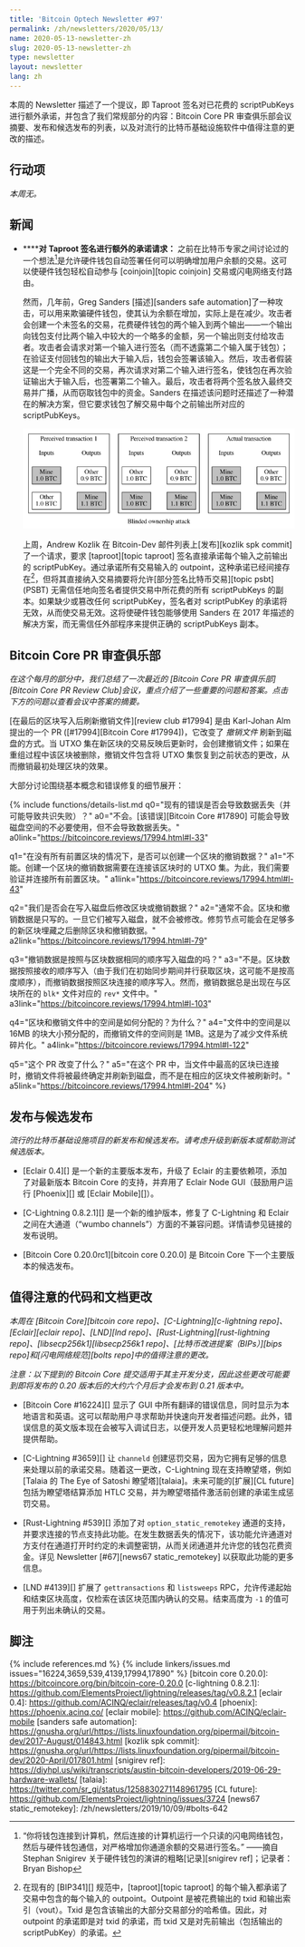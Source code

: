 ```yaml
---
title: 'Bitcoin Optech Newsletter #97'
permalink: /zh/newsletters/2020/05/13/
name: 2020-05-13-newsletter-zh
slug: 2020-05-13-newsletter-zh
type: newsletter
layout: newsletter
lang: zh
---
```

本周的 Newsletter 描述了一个提议，即 Taproot 签名对已花费的 scriptPubKeys 进行额外承诺，并包含了我们常规部分的内容：Bitcoin Core PR 审查俱乐部会议摘要、发布和候选发布的列表，以及对流行的比特币基础设施软件中值得注意的更改的描述。

## 行动项

*本周无。*

## 新闻

- **<!--request-for-an-additional-taproot-signature-commitment-->****对 Taproot 签名进行额外的承诺请求：** 之前在比特币专家之间讨论过的一个想法[^increase-quote]是允许硬件钱包自动签署任何可以明确增加用户余额的交易。这可以使硬件钱包轻松自动参与 [coinjoin][topic coinjoin] 交易或闪电网络支付路由。

  然而，几年前，Greg Sanders [描述][sanders safe automation]了一种攻击，可以用来欺骗硬件钱包，使其认为余额在增加，实际上是在减少。攻击者会创建一个未签名的交易，花费硬件钱包的两个输入到两个输出——一个输出向钱包支付比两个输入中较大的一个略多的金额，另一个输出则支付给攻击者。攻击者会请求对第一个输入进行签名（而不透露第二个输入属于钱包）；在验证支付回钱包的输出大于输入后，钱包会签署该输入。然后，攻击者假装这是一个完全不同的交易，再次请求对第二个输入进行签名，使钱包在再次验证输出大于输入后，也签署第二个输入。最后，攻击者将两个签名放入最终交易并广播，从而窃取钱包中的资金。Sanders 在描述该问题时还描述了一种潜在的解决方案，但它要求钱包了解交易中每个之前输出所对应的 scriptPubKeys。

  ![使用假 coinjoin 欺骗硬件钱包导致资金损失的示意图](/img/posts/2020-05-fake-coinjoin-trick-hardware-wallet.dot.png)

  上周，Andrew Kozlik 在 Bitcoin-Dev 邮件列表上[发布][kozlik spk commit]了一个请求，要求 [taproot][topic taproot] 签名直接承诺每个输入之前输出的 scriptPubKey。通过承诺所有交易输入的 outpoint，这种承诺已经间接存在[^outpoint-txid-spk]，但将其直接纳入交易摘要将允许[部分签名比特币交易][topic psbt] (PSBT) 无需信任地向签名者提供交易中所花费的所有 scriptPubKeys 的副本。如果缺少或篡改任何 scriptPubKey，签名者对 scriptPubKey 的承诺将无效，从而使交易无效。这将使硬件钱包能够使用 Sanders 在 2017 年描述的解决方案，而无需信任外部程序来提供正确的 scriptPubKeys 副本。

## Bitcoin Core PR 审查俱乐部

_在这个每月的部分中，我们总结了一次最近的 [Bitcoin Core PR 审查俱乐部][Bitcoin Core PR Review Club]会议，重点介绍了一些重要的问题和答案。点击下方的问题以查看会议中答案的摘要。_

[在最后的区块写入后刷新撤销文件][review club #17994] 是由 Karl-Johan Alm 提出的一个 PR ([#17994][Bitcoin Core #17994])，它改变了 _撤销文件_ 刷新到磁盘的方式。当 UTXO 集在新区块的交易反映后更新时，会创建撤销文件；如果在重组过程中该区块被删除，撤销文件包含将 UTXO 集恢复到之前状态的更改，从而撤销最初处理区块的效果。

大部分讨论围绕基本概念和错误修复的细节展开：

{% include functions/details-list.md
  q0="现有的错误是否会导致数据丢失（并可能导致共识失败）？"
  a0="不会。[该错误][Bitcoin Core #17890] 可能会导致磁盘空间的不必要使用，但不会导致数据丢失。"
  a0link="https://bitcoincore.reviews/17994.html#l-33"

  q1="在没有所有前置区块的情况下，是否可以创建一个区块的撤销数据？"
  a1="不能。创建一个区块的撤销数据需要在连接该区块时的 UTXO 集。为此，我们需要验证并连接所有前置区块。"
  a1link="https://bitcoincore.reviews/17994.html#l-43"

  q2="我们是否会在写入磁盘后修改区块或撤销数据？"
  a2="通常不会。区块和撤销数据是只写的。一旦它们被写入磁盘，就不会被修改。修剪节点可能会在足够多的新区块埋藏之后删除区块和撤销数据。"
  a2link="https://bitcoincore.reviews/17994.html#l-79"

  q3="撤销数据是按照与区块数据相同的顺序写入磁盘的吗？"
  a3="不是。区块数据按照接收的顺序写入（由于我们在初始同步期间并行获取区块，这可能不是按高度顺序），而撤销数据按照区块连接的顺序写入。然而，撤销数据总是出现在与区块所在的 `blk*` 文件对应的 `rev*` 文件中。"
  a3link="https://bitcoincore.reviews/17994.html#l-103"

  q4="区块和撤销文件中的空间是如何分配的？为什么？"
  a4="文件中的空间是以 16MB 的块大小预分配的，而撤销文件的空间则是 1MB。这是为了减少文件系统碎片化。"
  a4link="https://bitcoincore.reviews/17994.html#l-122"

  q5="这个 PR 改变了什么？"
  a5="在这个 PR 中，当文件中最高的区块已连接时，撤销文件将被最终确定并刷新到磁盘，而不是在相应的区块文件被刷新时。"
  a5link="https://bitcoincore.reviews/17994.html#l-204"
%}

## 发布与候选发布

*流行的比特币基础设施项目的新发布和候选发布。请考虑升级到新版本或帮助测试候选版本。*

- [Eclair 0.4][] 是一个新的主要版本发布，升级了 Eclair 的主要依赖项，添加了对最新版本 Bitcoin Core 的支持，并弃用了 Eclair Node GUI（鼓励用户运行 [Phoenix][] 或 [Eclair Mobile][]）。

- [C-Lightning 0.8.2.1][] 是一个新的维护版本，修复了 C-Lightning 和 Eclair 之间在大通道（“wumbo channels”）方面的不兼容问题。详情请参见链接的发布说明。

- [Bitcoin Core 0.20.0rc1][bitcoin core 0.20.0] 是 Bitcoin Core 下一个主要版本的候选发布。

## 值得注意的代码和文档更改

*本周在 [Bitcoin Core][bitcoin core repo]、[C-Lightning][c-lightning repo]、[Eclair][eclair repo]、[LND][lnd repo]、[Rust-Lightning][rust-lightning repo]、[libsecp256k1][libsecp256k1 repo]、[比特币改进提案（BIPs）][bips repo]和[闪电网络规范][bolts repo]中的值得注意的更改。*

*注意：以下提到的 Bitcoin Core 提交适用于其主开发分支，因此这些更改可能要到即将发布的 0.20 版本后的大约六个月后才会发布到 0.21 版本中。*

- [Bitcoin Core #16224][] 显示了 GUI 中所有翻译的错误信息，同时显示为本地语言和英语。这可以帮助用户寻求帮助并快速向开发者描述问题。此外，错误信息的英文版本现在会被写入调试日志，以便开发人员更轻松地理解问题并提供帮助。

- [C-Lightning #3659][] 让 `channeld` 创建惩罚交易，因为它拥有足够的信息来处理以前的承诺交易。随着这一更改，C-Lightning 现在支持瞭望塔，例如 [Talaia 的 The Eye of Satoshi 瞭望塔][talaia]。未来可能的[扩展][CL future]包括为瞭望塔结算添加 HTLC 交易，并为瞭望塔插件激活前创建的承诺生成惩罚交易。

- [Rust-Lightning #539][] 添加了对 `option_static_remotekey` 通道的支持，并要求连接的节点支持此功能。在发生数据丢失的情况下，该功能允许通道对方支付在通道打开时约定的未调整密钥，从而关闭通道并允许您的钱包花费资金。详见 Newsletter [#67][news67 static_remotekey] 以获取此功能的更多信息。

- [LND #4139][] 扩展了 `gettransactions` 和 `listsweeps` RPC，允许传递起始和结束区块高度，仅检索在该区块范围内确认的交易。结束高度为 `-1` 的值可用于列出未确认的交易。

## 脚注

[^increase-quote]:
    “你将钱包连接到计算机，然后连接的计算机运行一个只读的闪电网络钱包，然后与硬件钱包通信，对严格增加你通道余额的交易进行签名。” ——摘自 Stephan Snigirev 关于硬件钱包的演讲的粗略[记录][snigirev ref]；记录者：Bryan Bishop

[^outpoint-txid-spk]:
    在现有的 [BIP341][] 规范中，[taproot][topic taproot] 的每个输入都承诺了交易中包含的每个输入的 outpoint。Outpoint 是被花费输出的 txid 和输出索引（vout）。Txid 是包含该输出的大部分交易部分的哈希值。因此，对 outpoint 的承诺即是对 txid 的承诺，而 txid 又是对先前输出（包括输出的 scriptPubKey）的承诺。

{% include references.md %}
{% include linkers/issues.md issues="16224,3659,539,4139,17994,17890" %}
[bitcoin core 0.20.0]: https://bitcoincore.org/bin/bitcoin-core-0.20.0
[c-lightning 0.8.2.1]: https://github.com/ElementsProject/lightning/releases/tag/v0.8.2.1
[eclair 0.4]: https://github.com/ACINQ/eclair/releases/tag/v0.4
[phoenix]: https://phoenix.acinq.co/
[eclair mobile]: https://github.com/ACINQ/eclair-mobile
[sanders safe automation]: https://gnusha.org/url/https://lists.linuxfoundation.org/pipermail/bitcoin-dev/2017-August/014843.html
[kozlik spk commit]: https://gnusha.org/url/https://lists.linuxfoundation.org/pipermail/bitcoin-dev/2020-April/017801.html
[snigirev ref]: https://diyhpl.us/wiki/transcripts/austin-bitcoin-developers/2019-06-29-hardware-wallets/
[talaia]: https://twitter.com/sr_gi/status/1258830271148961795
[CL future]: https://github.com/ElementsProject/lightning/issues/3724
[news67 static_remotekey]: /zh/newsletters/2019/10/09/#bolts-642
